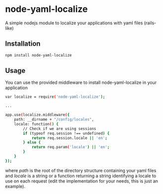 node-yaml-localize
=========

A simple nodejs module to localize your applications with yaml files (rails-like)

Installation
--------------

```sh
npm install node-yaml-localize
```

Usage
--------------
You can use the provided middleware to install node-yaml-localize in your application

```sh
var localize = require('node-yaml-localize');

...

app.use(localize.middleware({
    path: __dirname + "/config/locales",
    locale: function() {
        // Check if we are using sessions
        if (typeof req.session !== undefined) {
            return req.session.locale || 'en';
        } else {
            return req.param('locale') || 'en';
        }
    }
});
```

where <i>path</i> is the root of the directory structure containing your yaml files and <i>locale</i> is a string or a function returning a string identifying a locale to use on each request (edit the implementation for your needs, this is just an example).
